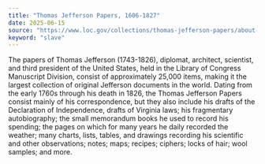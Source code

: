 ```yaml
---
title: "Thomas Jefferson Papers, 1606-1827"
date: 2025-06-15
source: "https://www.loc.gov/collections/thomas-jefferson-papers/about-this-collection/"
keyword: "slave"
---
```


The papers of Thomas Jefferson (1743-1826), diplomat, architect, scientist, and third president of the United States, held in the Library of Congress Manuscript Division, consist of approximately 25,000 items, making it the largest collection of original Jefferson documents in the world. Dating from the early 1760s through his death in 1826, the Thomas Jefferson Papers consist mainly of his correspondence, but they also include his drafts of the Declaration of Independence, drafts of Virginia laws; his fragmentary autobiography; the small memorandum books he used to record his spending; the pages on which for many years he daily recorded the weather; many charts, lists, tables, and drawings recording his scientific and other observations; notes; maps; recipes; ciphers; locks of hair; wool samples; and more.

